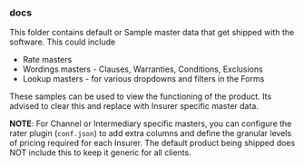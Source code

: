 ### docs

This folder contains default or Sample master data that get shipped with the software. This could include
* Rate masters
* Wordings masters - Clauses, Warranties, Conditions, Exclusions
* Lookup masters - for various dropdowns and filters in the Forms

These samples can be used to view the functioning of the product. Its advised to clear this and replace with Insurer specific master data.

**NOTE**: For Channel or Intermediary specific masters, you can configure the rater plugin (`conf.json`) to add extra columns and define the granular levels of pricing required for each Insurer. The default product being shipped does NOT include this to keep it generic for all clients.

